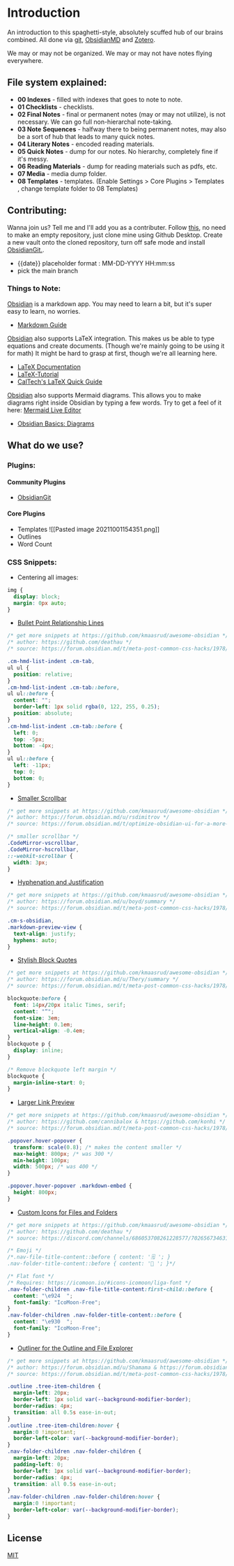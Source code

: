 
# Introduction
An introduction to this spaghetti-style, absolutely scuffed hub of our brains combined. All done via [git](https://git-scm.com), [ObsidianMD](https://obsidian.md/) and [Zotero](https://www.zotero.org/).

We may or may not be organized. We may or may not have notes flying everywhere.

## File system explained:

- **00 Indexes** - filled with indexes that goes to note to note. 
- **01 Checklists**  - checklists.
- **02 Final Notes** - final or permanent notes (may or may not utilize), is not necessary. We can go full non-hierarchal note-taking.
- **03 Note Sequences** - halfway there to being permanent notes, may also be a sort of hub that leads to many quick notes.
- **04 Literary Notes** -  encoded reading materials.
- **05 Quick Notes** - dump for our notes. No hierarchy, completely fine if it's messy.
- **06 Reading Materials** - dump for reading materials such as pdfs, etc.
- **07 Media** - media dump folder.
- **08 Templates** - templates. (Enable Settings > Core Plugins > Templates , change template folder to 08 Templates)

## Contributing:
Wanna join us? Tell me and I'll add you as a contributer. Follow [this](https://github.com/gitobsidiantutorial/obsidian-git-tut-windows/blob/main/README.md), no need to make an empty repository, just clone mine using Github Desktop. Create a new vault onto the cloned repository, turn off safe mode and install [ObsidianGit.](https://github.com/denolehov/obsidian-git). 

- {{date}} placeholder format : MM-DD-YYYY HH:mm:ss 
- pick the main branch

### Things to Note:
[Obsidian](https://obsidian.md/) is a markdown app. You may need to learn a bit, but it's super easy to learn, no worries. 

- [Markdown Guide](https://www.markdownguide.org/)

[Obsidian](https://obsidian.md/) also supports LaTeX integration. This makes us be able to type equations and create documents. (Though we're mainly going to be using it for math) It might be hard to grasp at first, though we're all learning here. 

- [LaTeX Documentation](https://www.latex-project.org/help/documentation/)
- [LaTeX-Tutorial](https://latex-tutorial.com/tutorials/)
- [CalTech's LaTeX Quick Guide](https://www.library.caltech.edu/sites/default/files/latex-quickguide.pdf)

[Obsidian](https://obsidian.md/) also supports Mermaid diagrams. This allows you to make diagrams right inside Obsidian by typing a few words. Try to get a feel of it here: [Mermaid Live Editor](https://mermaid-js.github.io/mermaid-live-editor)

- [Obsidian Basics: Diagrams](https://youtu.be/rXhUeV5Ko7g)

## What do we use?
### Plugins:
#### Community Plugins
- [ObsidianGit](https://github.com/denolehov/obsidian-git)

#### Core Plugins
- Templates
![[Pasted image 20211001154351.png]]
- Outlines
- Word Count

### CSS Snippets:
- Centering all images:
```css
img {
  display: block;
  margin: 0px auto;
}
```
- [Bullet Point Relationship Lines](https://github.com/kmaasrud/awesome-obsidian/blob/master/code/css-snippets/bullet-point-relationship-lines.css)
```css
/* get more snippets at https://github.com/kmaasrud/awesome-obsidian */
/* author: https://github.com/deathau */
/* source: https://forum.obsidian.md/t/meta-post-common-css-hacks/1978/2 */

.cm-hmd-list-indent .cm-tab,
ul ul {
  position: relative;
}
.cm-hmd-list-indent .cm-tab::before,
ul ul::before {
  content: "";
  border-left: 1px solid rgba(0, 122, 255, 0.25);
  position: absolute;
}
.cm-hmd-list-indent .cm-tab::before {
  left: 0;
  top: -5px;
  bottom: -4px;
}
ul ul::before {
  left: -11px;
  top: 0;
  bottom: 0;
}
```

- [Smaller Scrollbar](https://github.com/kmaasrud/awesome-obsidian/blob/master/code/css-snippets/smaller-scrollbar.css)
```css
/* get more snippets at https://github.com/kmaasrud/awesome-obsidian */
/* author: https://forum.obsidian.md/u/rsdimitrov */
/* source: https://forum.obsidian.md/t/optimize-obsidian-ui-for-a-more-seamless-experience/155/5 */

/* smaller scrollbar */
.CodeMirror-vscrollbar,
.CodeMirror-hscrollbar,
::-webkit-scrollbar {
  width: 3px;
}
```

- [Hyphenation and Justification](https://github.com/kmaasrud/awesome-obsidian/blob/master/code/css-snippets/hyphenation-and-justification.css)
```css
/* get more snippets at https://github.com/kmaasrud/awesome-obsidian */
/* author: https://forum.obsidian.md/u/boyd/summary */
/* source: https://forum.obsidian.md/t/meta-post-common-css-hacks/1978/25 */

.cm-s-obsidian,
.markdown-preview-view {
  text-align: justify;
  hyphens: auto;
}
```

- [Stylish Block Quotes](https://github.com/kmaasrud/awesome-obsidian/blob/master/code/css-snippets/stylish-blockquotes.css)
```css
/* get more snippets at https://github.com/kmaasrud/awesome-obsidian */
/* author: https://forum.obsidian.md/u/Thery/summary */
/* source: https://forum.obsidian.md/t/meta-post-common-css-hacks/1978/39 */

blockquote:before {
  font: 14px/20px italic Times, serif;
  content: "“";
  font-size: 3em;
  line-height: 0.1em;
  vertical-align: -0.4em;
}
blockquote p {
  display: inline;
}

/* Remove blockquote left margin */
blockquote {
  margin-inline-start: 0;
}
```

- [Larger Link Preview](https://github.com/kmaasrud/awesome-obsidian/blob/master/code/css-snippets/bigger-link-popup-preview.css)
```css
/* get more snippets at https://github.com/kmaasrud/awesome-obsidian */
/* author: https://github.com/cannibalox & https://github.com/konhi */
/* source: https://forum.obsidian.md/t/meta-post-common-css-hacks/1978/82 */

.popover.hover-popover {
  transform: scale(0.8); /* makes the content smaller */
  max-height: 800px; /* was 300 */
  min-height: 100px;
  width: 500px; /* was 400 */
}

.popover.hover-popover .markdown-embed {
  height: 800px;
}
```

- [Custom Icons for Files and Folders](https://github.com/kmaasrud/awesome-obsidian/blob/master/code/css-snippets/custom-icons-differing-files-and-folders.css)
```css
/* get more snippets at https://github.com/kmaasrud/awesome-obsidian */
/* author: https://github.com/deathau */
/* source: https://discord.com/channels/686053708261228577/702656734631821413/755293685046050896 */

/* Emoji */
/*.nav-file-title-content::before { content: '🗒 '; }
.nav-folder-title-content::before { content: '📂 '; }*/

/* Flat font */
/* Requires: https://icomoon.io/#icons-icomoon/liga-font */
.nav-folder-children .nav-file-title-content:first-child::before {
  content: "\e924  ";
  font-family: "IcoMoon-Free";
}
.nav-folder-children .nav-folder-title-content::before {
  content: "\e930  ";
  font-family: "IcoMoon-Free";
}
```

- [Outliner for the Outline and File Explorer](https://github.com/kmaasrud/awesome-obsidian/blob/master/code/css-snippets/outliner-for-the-outline-and-file-explorer.css)
```css
/* get more snippets at https://github.com/kmaasrud/awesome-obsidian */
/* author: https://forum.obsidian.md/u/Shamama & https://forum.obsidian.md/u/wonton/summary & https://github.com/konhi */
/* source: https://forum.obsidian.md/t/meta-post-common-css-hacks/1978/112 */

.outline .tree-item-children {
  margin-left: 20px;
  border-left: 1px solid var(--background-modifier-border);
  border-radius: 4px;
  transition: all 0.5s ease-in-out;
}
.outline .tree-item-children:hover {
  margin:0 !important;
  border-left-color: var(--background-modifier-border);
}
.nav-folder-children .nav-folder-children {
  margin-left: 20px;
  padding-left: 0;
  border-left: 1px solid var(--background-modifier-border);
  border-radius: 4px;
  transition: all 0.5s ease-in-out;
}
.nav-folder-children .nav-folder-children:hover {
  margin:0 !important;
  border-left-color: var(--background-modifier-border);
}

```

## License
[MIT](https://choosealicense.com/licenses/mit/)
